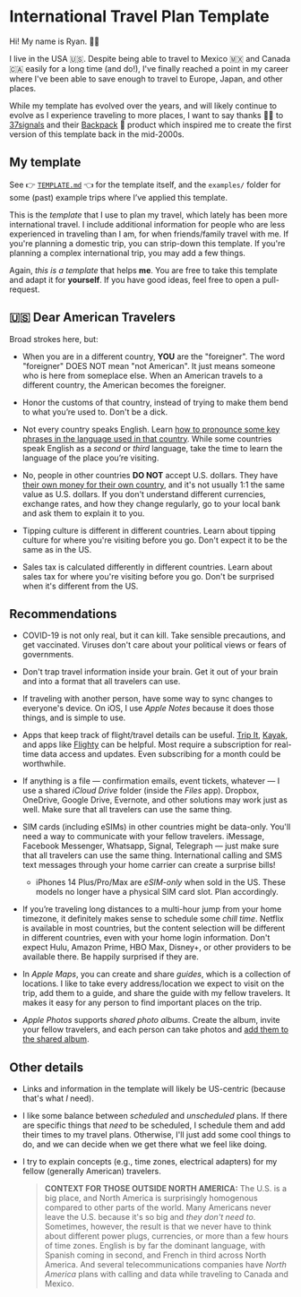 # International Travel Plan Template

Hi! My name is Ryan. 👋🏻

I live in the USA 🇺🇸. Despite being able to travel to Mexico 🇲🇽 and Canada 🇨🇦 easily for a long time (and do!), I've finally reached a point in my career where I've been able to save enough to travel to Europe, Japan, and other places.

While my template has evolved over the years, and will likely continue to evolve as I experience traveling to more places, I want to say thanks 🙏🏻 to [37signals](https://37signals.com) and their [Backpack](https://basecamp.com/handbook/05-product-histories#backpack) 🎒 product which inspired me to create the first version of this template back in the mid-2000s.

## My template

See 👉 [`TEMPLATE.md`](TEMPLATE.md) 👈 for the template itself, and the `examples/` folder for some (past) example trips where I’ve applied this template.

This is the _template_ that I use to plan my travel, which lately has been more international travel. I include additional information for people who are less experienced in traveling than I am, for when friends/family travel with me. If you're planning a domestic trip, you can strip-down this template. If you're planning a complex international trip, you may add a few things.

Again, _this is a template_ that helps **me**. You are free to take this template and adapt it for **yourself**. If you have good ideas, feel free to open a pull-request.

## 🇺🇸 Dear American Travelers

Broad strokes here, but:

* When you are in a different country, **YOU** are the "foreigner". The word "foreigner" DOES NOT mean "not American". It just means someone who is here from someplace else. When an American travels to a different country, the American becomes the foreigner.

* Honor the customs of that country, instead of trying to make them bend to what you’re used to. Don't be a dick.

* Not every country speaks English. Learn [how to pronounce some key phrases in the language used in that country](https://translate.google.com). While some countries speak English as a _second_ or _third_ language, take the time to learn the language of the place you’re visiting.

* No, people in other countries **DO NOT** accept U.S. dollars. They have [their own money for their own country](https://currency.world/exchange_rates/all), and it's not usually 1:1 the same value as U.S. dollars. If you don't understand different currencies, exchange rates, and how they change regularly, go to your local bank and ask them to explain it to you.

* Tipping culture is different in different countries. Learn about tipping culture for where you're visiting before you go. Don't expect it to be the same as in the US.

* Sales tax is calculated differently in different countries. Learn about sales tax for where you're visiting before you go. Don't be surprised when it's different from the US.

## Recommendations

* COVID-19 is not only real, but it can kill. Take sensible precautions, and get vaccinated. Viruses don't care about your political views or fears of governments.

* Don't trap travel information inside your brain. Get it out of your brain and into a format that all travelers can use.

* If traveling with another person, have some way to sync changes to everyone's device. On iOS, I use _Apple Notes_ because it does those things, and is simple to use.

* Apps that keep track of flight/travel details can be useful. [Trip It](https://www.tripit.com), [Kayak](https://www.kayak.com), and apps like [Flighty](https://apps.apple.com/app/id1358823008) can be helpful. Most require a subscription for real-time data access and updates. Even subscribing for a month could be worthwhile.

* If anything is a file — confirmation emails, event tickets, whatever — I use a shared _iCloud Drive_ folder (inside the _Files_ app). Dropbox, OneDrive, Google Drive, Evernote, and other solutions may work just as well. Make sure that all travelers can use the same thing.

* SIM cards (including eSIMs) in other countries might be data-only. You'll need a way to communicate with your fellow travelers. iMessage, Facebook Messenger, Whatsapp, Signal, Telegraph — just make sure that all travelers can use the same thing. International calling and SMS text messages through your home carrier can create a surprise bills!

    * iPhones 14 Plus/Pro/Max are _eSIM-only_ when sold in the US. These models no longer have a physical SIM card slot. Plan accordingly.

* If you’re traveling long distances to a multi-hour jump from your home timezone, it definitely makes sense to schedule some _chill time_. Netflix is available in most countries, but the content selection will be different in different countries, even with your home login information. Don't expect Hulu, Amazon Prime, HBO Max, Disney+, or other providers to be available there. Be happily surprised if they are.

* In _Apple Maps_, you can create and share _guides_, which is a collection of locations. I like to take every address/location we expect to visit on the trip, add them to a guide, and share the guide with my fellow travelers. It makes it easy for any person to find important places on the trip.

* _Apple Photos_ supports _shared photo albums_. Create the album, invite your fellow travelers, and each person can take photos and [add them to the shared album](https://support.apple.com/en-us/HT202786).

## Other details

* Links and information in the template will likely be US-centric (because that's what _I_ need).

* I like some balance between _scheduled_ and _unscheduled_ plans. If there are specific things that _need_ to be scheduled, I schedule them and add their times to my travel plans. Otherwise, I'll just add some cool things to do, and we can decide when we get there what we feel like doing.

* I try to explain concepts (e.g., time zones, electrical adapters) for my fellow (generally American) travelers.

    > **CONTEXT FOR THOSE OUTSIDE NORTH AMERICA:** The U.S. is a big place, and North America is surprisingly homogenous compared to other parts of the world. Many Americans never leave the U.S. because it's so big and _they don't need to_. Sometimes, however, the result is that we never have to think about different power plugs, currencies, or more than a few hours of time zones. English is by far the dominant language, with Spanish coming in second, and French in third across North America. And several telecommunications companies have _North America_ plans with calling and data while traveling to Canada and Mexico.
